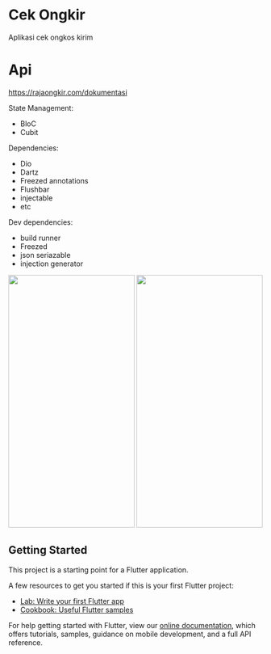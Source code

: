 # Cek Ongkir

Aplikasi cek ongkos kirim

# Api
https://rajaongkir.com/dokumentasi

State Management:
- BloC
- Cubit

Dependencies: 
- Dio
- Dartz
- Freezed annotations
- Flushbar
- injectable
- etc

Dev dependencies:
- build runner
- Freezed
- json seriazable
- injection generator

<img src="hhttps://user-images.githubusercontent.com/45583824/115748806-b7585580-a3c0-11eb-89e7-37d380788919.PNG" width="250" height="500">
<img src="https://user-images.githubusercontent.com/45583824/115748815-b8898280-a3c0-11eb-8f5e-9777642a3b48.PNG" width="250" height="500">


## Getting Started

This project is a starting point for a Flutter application.

A few resources to get you started if this is your first Flutter project:

- [Lab: Write your first Flutter app](https://flutter.dev/docs/get-started/codelab)
- [Cookbook: Useful Flutter samples](https://flutter.dev/docs/cookbook)

For help getting started with Flutter, view our
[online documentation](https://flutter.dev/docs), which offers tutorials,
samples, guidance on mobile development, and a full API reference.
